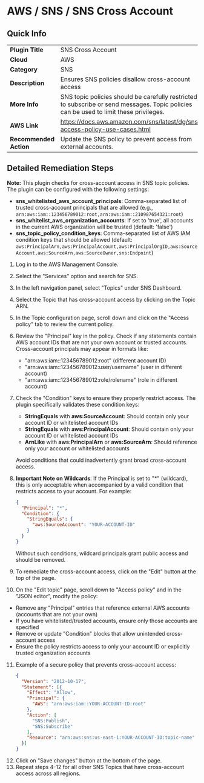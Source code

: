 # AWS / SNS / SNS Cross Account

## Quick Info

| | |
|-|-|
| **Plugin Title** | SNS Cross Account |
| **Cloud** | AWS |
| **Category** | SNS |
| **Description** | Ensures SNS policies disallow cross-account access |
| **More Info** | SNS topic policies should be carefully restricted to subscribe or send messages. Topic policies can be used to limit these privileges. |
| **AWS Link** | https://docs.aws.amazon.com/sns/latest/dg/sns-access-policy-use-cases.html |
| **Recommended Action** | Update the SNS policy to prevent access from external accounts. |

## Detailed Remediation Steps
**Note:** This plugin checks for cross-account access in SNS topic policies. The plugin can be configured with the following settings:
- **sns_whitelisted_aws_account_principals**: Comma-separated list of trusted cross-account principals that are allowed (e.g., `arn:aws:iam::123456789012:root,arn:aws:iam::210987654321:root`)
- **sns_whitelist_aws_organization_accounts**: If set to 'true', all accounts in the current AWS organization will be trusted (default: 'false')
- **sns_topic_policy_condition_keys**: Comma-separated list of AWS IAM condition keys that should be allowed (default: `aws:PrincipalArn,aws:PrincipalAccount,aws:PrincipalOrgID,aws:SourceAccount,aws:SourceArn,aws:SourceOwner,sns:Endpoint`)

1. Log in to the AWS Management Console.
2. Select the "Services" option and search for SNS.
3. In the left navigation panel, select "Topics" under SNS Dashboard.
4. Select the Topic that has cross-account access by clicking on the Topic ARN.
5. In the Topic configuration page, scroll down and click on the "Access policy" tab to review the current policy.
6. Review the "Principal" key in the policy. Check if any statements contain AWS account IDs that are not your own account or trusted accounts. Cross-account principals may appear in formats like:
   - "arn:aws:iam::123456789012:root" (different account ID)
   - "arn:aws:iam::123456789012:user/username" (user in different account)
   - "arn:aws:iam::123456789012:role/rolename" (role in different account)
7. Check the "Condition" keys to ensure they properly restrict access. The plugin specifically validates these condition keys:
   - **StringEquals** with **aws:SourceAccount**: Should contain only your account ID or whitelisted account IDs
   - **StringEquals** with **aws:PrincipalAccount**: Should contain only your account ID or whitelisted account IDs
   - **ArnLike** with **aws:PrincipalArn** or **aws:SourceArn**: Should reference only your account or whitelisted accounts

   Avoid conditions that could inadvertently grant broad cross-account access.
8. **Important Note on Wildcards**: If the Principal is set to "*" (wildcard), this is only acceptable when accompanied by a valid condition that restricts access to your account. For example:
   ```json
   {
     "Principal": "*",
     "Condition": {
       "StringEquals": {
         "aws:SourceAccount": "YOUR-ACCOUNT-ID"
       }
     }
   }
   ```
   Without such conditions, wildcard principals grant public access and should be removed.
9. To remediate the cross-account access, click on the "Edit" button at the top of the page.
10. On the "Edit topic" page, scroll down to "Access policy" and in the "JSON editor", modify the policy:
   - Remove any "Principal" entries that reference external AWS accounts (accounts that are not your own)
   - If you have whitelisted/trusted accounts, ensure only those accounts are specified
   - Remove or update "Condition" blocks that allow unintended cross-account access
   - Ensure the policy restricts access to only your account ID or explicitly trusted organization accounts
11. Example of a secure policy that prevents cross-account access:
    ```json
    {
      "Version": "2012-10-17",
      "Statement": [{
        "Effect": "Allow",
        "Principal": {
          "AWS": "arn:aws:iam::YOUR-ACCOUNT-ID:root"
        },
        "Action": [
          "SNS:Publish",
          "SNS:Subscribe"
        ],
        "Resource": "arn:aws:sns:us-east-1:YOUR-ACCOUNT-ID:topic-name"
      }]
    }
    ```
12. Click on "Save changes" button at the bottom of the page.
13. Repeat steps 4-12 for all other SNS Topics that have cross-account access across all regions.

